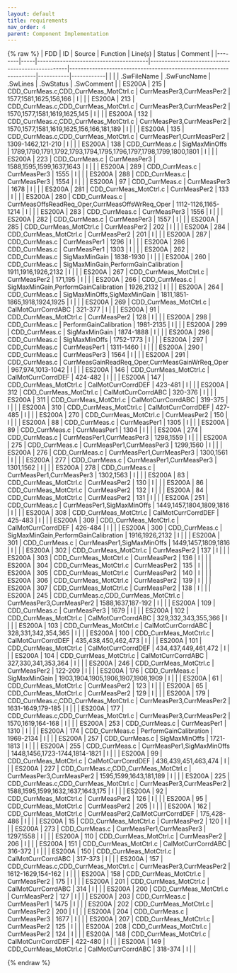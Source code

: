```yaml
---
layout: default
title: requirements
nav_order: 4
parent: Component Implementation
---
```

{% raw %}
| FDD    | ID  | Source                                | Function                                        | Line(s)                                                          | Status    | Comment    |
|--------|-----|---------------------------------------|-------------------------------------------------|------------------------------------------------------------------|-----------|------------|
|        |     | .SwFileName                           | .SwFuncName                                     | .SwLines                                                         | .SwStatus | .SwComment |
| ES200A | 215 | CDD_CurrMeas.c,CDD_CurrMeas_MotCtrl.c | CurrMeasPer3,CurrMeasPer2                       | 1577,1581,1625,156,166                                           | I         |            |
| ES200A | 213 | CDD_CurrMeas.c,CDD_CurrMeas_MotCtrl.c | CurrMeasPer3,CurrMeasPer2                       | 1570,1577,1581,1619,1625,145                                     | I         |            |
| ES200A | 132 | CDD_CurrMeas.c,CDD_CurrMeas_MotCtrl.c | CurrMeasPer3,CurrMeasPer2                       | 1570,1577,1581,1619,1625,156,166,181,189                         | I         |            |
| ES200A | 135 | CDD_CurrMeas.c,CDD_CurrMeas_MotCtrl.c | CurrMeasPer1,CurrMeasPer2                       | 1309-1462,121-210                                                | I         |            |
| ES200A | 138 | CDD_CurrMeas.c                        | SigMaxMinOffs                                   | 1789,1790,1791,1792,1793,1794,1795,1796,1797,1798,1799,1800,1801 | I         |            |
| ES200A | 223 | CDD_CurrMeas.c                        | CurrMeasPer3                                    | 1588,1595,1599,1637,1643                                         | I         |            |
| ES200A | 289 | CDD_CurrMeas.c                        | CurrMeasPer3                                    | 1555                                                             | I         |            |
| ES200A | 288 | CDD_CurrMeas.c                        | CurrMeasPer3                                    | 1554                                                             | I         |            |
| ES200A | 97  | CDD_CurrMeas.c                        | CurrMeasPer3                                    | 1678                                                             | I         |            |
| ES200A | 281 | CDD_CurrMeas_MotCtrl.c                | CurrMeasPer2                                    | 133                                                              | I         |            |
| ES200A | 280 | CDD_CurrMeas.c                        | CurrMeasOffsReadReq_Oper,CurrMeasOffsWrReq_Oper | 1112-1126,1165-1214                                              | I         |            |
| ES200A | 283 | CDD_CurrMeas.c                        | CurrMeasPer3                                    | 1556                                                             | I         |            |
| ES200A | 282 | CDD_CurrMeas.c                        | CurrMeasPer3                                    | 1557                                                             | I         |            |
| ES200A | 285 | CDD_CurrMeas_MotCtrl.c                | CurrMeasPer2                                    | 202                                                              | I         |            |
| ES200A | 284 | CDD_CurrMeas_MotCtrl.c                | CurrMeasPer2                                    | 201                                                              | I         |            |
| ES200A | 287 | CDD_CurrMeas.c                        | CurrMeasPer1                                    | 1296                                                             | I         |            |
| ES200A | 286 | CDD_CurrMeas.c                        | CurrMeasPer1                                    | 1303                                                             | I         |            |
| ES200A | 262 | CDD_CurrMeas.c                        | SigMaxMinGain                                   | 1838-1930                                                        | I         |            |
| ES200A | 260 | CDD_CurrMeas.c                        | SigMaxMinGain,PerformGainCalibration            | 1911,1916,1926,2132                                              | I         |            |
| ES200A | 267 | CDD_CurrMeas_MotCtrl.c                | CurrMeasPer2                                    | 171,195                                                          | I         |            |
| ES200A | 266 | CDD_CurrMeas.c                        | SigMaxMinGain,PerformGainCalibration            | 1926,2132                                                        | I         |            |
| ES200A | 264 | CDD_CurrMeas.c                        | SigMaxMinOffs,SigMaxMinGain                     | 1811,1851-1865,1918,1924,1925                                    | I         |            |
| ES200A | 269 | CDD_CurrMeas_MotCtrl.c                | CalMotCurrCorrdABC                              | 321-377                                                          | I         |            |
| ES200A | 91  | CDD_CurrMeas_MotCtrl.c                | CurrMeasPer2                                    | 128                                                              | I         |            |
| ES200A | 298 | CDD_CurrMeas.c                        | PerformGainCalibration                          | 1981-2135                                                        | I         |            |
| ES200A | 299 | CDD_CurrMeas.c                        | SigMaxMinGain                                   | 1874-1888                                                        | I         |            |
| ES200A | 296 | CDD_CurrMeas.c                        | SigMaxMinOffs                                   | 1752-1773                                                        | I         |            |
| ES200A | 297 | CDD_CurrMeas.c                        | CurrMeasPer1                                    | 1311-1460                                                        | I         |            |
| ES200A | 290 | CDD_CurrMeas.c                        | CurrMeasPer3                                    | 1564                                                             | I         |            |
| ES200A | 291 | CDD_CurrMeas.c                        | CurrMeasGainReadReq_Oper,CurrMeasGainWrReq_Oper | 967,974,1013-1042                                                | I         |            |
| ES200A | 146 | CDD_CurrMeas_MotCtrl.c                | CalMotCurrCorrdDEF                              | 424-482                                                          | I         |            |
| ES200A | 147 | CDD_CurrMeas_MotCtrl.c                | CalMotCurrCorrdDEF                              | 423-481                                                          | I         |            |
| ES200A | 312 | CDD_CurrMeas_MotCtrl.c                | CalMotCurrCorrdABC                              | 320-376                                                          | I         |            |
| ES200A | 311 | CDD_CurrMeas_MotCtrl.c                | CalMotCurrCorrdABC                              | 319-375                                                          | I         |            |
| ES200A | 310 | CDD_CurrMeas_MotCtrl.c                | CalMotCurrCorrdDEF                              | 427-485                                                          | I         |            |
| ES200A | 270 | CDD_CurrMeas_MotCtrl.c                | CurrMeasPer2                                    | 150                                                              | I         |            |
| ES200A | 88  | CDD_CurrMeas.c                        | CurrMeasPer1                                    | 1305                                                             | I         |            |
| ES200A | 89  | CDD_CurrMeas.c                        | CurrMeasPer1                                    | 1304                                                             | I         |            |
| ES200A | 274 | CDD_CurrMeas.c                        | CurrMeasPer1,CurrMeasPer3                       | 1298,1559                                                        | I         |            |
| ES200A | 275 | CDD_CurrMeas.c                        | CurrMeasPer1,CurrMeasPer3                       | 1299,1560                                                        | I         |            |
| ES200A | 276 | CDD_CurrMeas.c                        | CurrMeasPer1,CurrMeasPer3                       | 1300,1561                                                        | I         |            |
| ES200A | 277 | CDD_CurrMeas.c                        | CurrMeasPer1,CurrMeasPer3                       | 1301,1562                                                        | I         |            |
| ES200A | 278 | CDD_CurrMeas.c                        | CurrMeasPer1,CurrMeasPer3                       | 1302,1563                                                        | I         |            |
| ES200A | 83  | CDD_CurrMeas_MotCtrl.c                | CurrMeasPer2                                    | 130                                                              | I         |            |
| ES200A | 86  | CDD_CurrMeas_MotCtrl.c                | CurrMeasPer2                                    | 132                                                              | I         |            |
| ES200A | 84  | CDD_CurrMeas_MotCtrl.c                | CurrMeasPer2                                    | 131                                                              | I         |            |
| ES200A | 251 | CDD_CurrMeas.c                        | CurrMeasPer1,SigMaxMinOffs                      | 1449,1457,1804,1809,1816                                         | I         |            |
| ES200A | 308 | CDD_CurrMeas_MotCtrl.c                | CalMotCurrCorrdDEF                              | 425-483                                                          | I         |            |
| ES200A | 309 | CDD_CurrMeas_MotCtrl.c                | CalMotCurrCorrdDEF                              | 426-484                                                          | I         |            |
| ES200A | 300 | CDD_CurrMeas.c                        | SigMaxMinGain,PerformGainCalibration            | 1916,1926,2132                                                   | I         |            |
| ES200A | 301 | CDD_CurrMeas.c                        | CurrMeasPer1,SigMaxMinOffs                      | 1449,1457,1809,1816                                              | I         |            |
| ES200A | 302 | CDD_CurrMeas_MotCtrl.c                | CurrMeasPer2                                    | 137                                                              | I         |            |
| ES200A | 303 | CDD_CurrMeas_MotCtrl.c                | CurrMeasPer2                                    | 136                                                              | I         |            |
| ES200A | 304 | CDD_CurrMeas_MotCtrl.c                | CurrMeasPer2                                    | 135                                                              | I         |            |
| ES200A | 305 | CDD_CurrMeas_MotCtrl.c                | CurrMeasPer2                                    | 140                                                              | I         |            |
| ES200A | 306 | CDD_CurrMeas_MotCtrl.c                | CurrMeasPer2                                    | 139                                                              | I         |            |
| ES200A | 307 | CDD_CurrMeas_MotCtrl.c                | CurrMeasPer2                                    | 138                                                              | I         |            |
| ES200A | 245 | CDD_CurrMeas.c,CDD_CurrMeas_MotCtrl.c | CurrMeasPer3,CurrMeasPer2                       | 1588,1637,187-192                                                | I         |            |
| ES200A | 109 | CDD_CurrMeas.c                        | CurrMeasPer3                                    | 1679                                                             | I         |            |
| ES200A | 102 | CDD_CurrMeas_MotCtrl.c                | CalMotCurrCorrdABC                              | 329,332,343,355,366                                              | I         |            |
| ES200A | 103 | CDD_CurrMeas_MotCtrl.c                | CalMotCurrCorrdABC                              | 328,331,342,354,365                                              | I         |            |
| ES200A | 100 | CDD_CurrMeas_MotCtrl.c                | CalMotCurrCorrdDEF                              | 435,438,450,462,473                                              | I         |            |
| ES200A | 101 | CDD_CurrMeas_MotCtrl.c                | CalMotCurrCorrdDEF                              | 434,437,449,461,472                                              | I         |            |
| ES200A | 104 | CDD_CurrMeas_MotCtrl.c                | CalMotCurrCorrdABC                              | 327,330,341,353,364                                              | I         |            |
| ES200A | 246 | CDD_CurrMeas_MotCtrl.c                | CurrMeasPer2                                    | 122-209                                                          | I         |            |
| ES200A | 176 | CDD_CurrMeas.c                        | SigMaxMinGain                                   | 1903,1904,1905,1906,1907,1908,1909                               | I         |            |
| ES200A | 61  | CDD_CurrMeas_MotCtrl.c                | CurrMeasPer2                                    | 123                                                              | I         |            |
| ES200A | 65  | CDD_CurrMeas_MotCtrl.c                | CurrMeasPer2                                    | 129                                                              | I         |            |
| ES200A | 179 | CDD_CurrMeas.c,CDD_CurrMeas_MotCtrl.c | CurrMeasPer3,CurrMeasPer2                       | 1631-1649,179-185                                                | I         |            |
| ES200A | 177 | CDD_CurrMeas.c,CDD_CurrMeas_MotCtrl.c | CurrMeasPer3,CurrMeasPer2                       | 1570,1619,164-168                                                | I         |            |
| ES200A | 253 | CDD_CurrMeas.c                        | CurrMeasPer1                                    | 1310                                                             | I         |            |
| ES200A | 174 | CDD_CurrMeas.c                        | PerformGainCalibration                          | 1969-2134                                                        | I         |            |
| ES200A | 257 | CDD_CurrMeas.c                        | SigMaxMinOffs                                   | 1721-1813                                                        | I         |            |
| ES200A | 255 | CDD_CurrMeas.c                        | CurrMeasPer1,SigMaxMinOffs                      | 1448,1456,1723-1744,1814-1821                                    | I         |            |
| ES200A | 99  | CDD_CurrMeas_MotCtrl.c                | CalMotCurrCorrdDEF                              | 436,439,451,463,474                                              | I         |            |
| ES200A | 227 | CDD_CurrMeas.c,CDD_CurrMeas_MotCtrl.c | CurrMeasPer3,CurrMeasPer2                       | 1595,1599,1643,181,189                                           | I         |            |
| ES200A | 225 | CDD_CurrMeas.c,CDD_CurrMeas_MotCtrl.c | CurrMeasPer3,CurrMeasPer2                       | 1588,1595,1599,1632,1637,1643,175                                | I         |            |
| ES200A | 92  | CDD_CurrMeas_MotCtrl.c                | CurrMeasPer2                                    | 126                                                              | I         |            |
| ES200A | 95  | CDD_CurrMeas_MotCtrl.c                | CurrMeasPer2                                    | 205                                                              | I         |            |
| ES200A | 162 | CDD_CurrMeas_MotCtrl.c                | CurrMeasPer2,CalMotCurrCorrdDEF                 | 175,428-486                                                      | I         |            |
| ES200A | 15  | CDD_CurrMeas_MotCtrl.c                | CurrMeasPer2                                    | 120                                                              | I         |            |
| ES200A | 273 | CDD_CurrMeas.c                        | CurrMeasPer1,CurrMeasPer3                       | 1297,1558                                                        | I         |            |
| ES200A | 110 | CDD_CurrMeas_MotCtrl.c                | CurrMeasPer2                                    | 206                                                              | I         |            |
| ES200A | 151 | CDD_CurrMeas_MotCtrl.c                | CalMotCurrCorrdABC                              | 316-372                                                          | I         |            |
| ES200A | 150 | CDD_CurrMeas_MotCtrl.c                | CalMotCurrCorrdABC                              | 317-373                                                          | I         |            |
| ES200A | 157 | CDD_CurrMeas.c,CDD_CurrMeas_MotCtrl.c | CurrMeasPer3,CurrMeasPer2                       | 1612-1629,154-162                                                | I         |            |
| ES200A | 158 | CDD_CurrMeas_MotCtrl.c                | CurrMeasPer2                                    | 175                                                              | I         |            |
| ES200A | 201 | CDD_CurrMeas_MotCtrl.c                | CalMotCurrCorrdABC                              | 314                                                              | I         |            |
| ES200A | 200 | CDD_CurrMeas_MotCtrl.c                | CurrMeasPer2                                    | 127                                                              | I         |            |
| ES200A | 203 | CDD_CurrMeas.c                        | CurrMeasPer1                                    | 1475                                                             | I         |            |
| ES200A | 202 | CDD_CurrMeas_MotCtrl.c                | CurrMeasPer2                                    | 200                                                              | I         |            |
| ES200A | 204 | CDD_CurrMeas.c                        | CurrMeasPer3                                    | 1677                                                             | I         |            |
| ES200A | 207 | CDD_CurrMeas_MotCtrl.c                | CurrMeasPer2                                    | 125                                                              | I         |            |
| ES200A | 208 | CDD_CurrMeas_MotCtrl.c                | CurrMeasPer2                                    | 124                                                              | I         |            |
| ES200A | 148 | CDD_CurrMeas_MotCtrl.c                | CalMotCurrCorrdDEF                              | 422-480                                                          | I         |            |
| ES200A | 149 | CDD_CurrMeas_MotCtrl.c                | CalMotCurrCorrdABC                              | 318-374                                                          | I         |            |

{% endraw %}